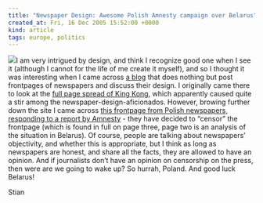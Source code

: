 ```yaml
---
title: "Newspaper Design: Awesome Polish Amnesty campaign over Belarus"
created_at: Fri, 16 Dec 2005 15:52:00 +0000
kind: article
tags: europe, politics
---
```


![](http://www.newsdesigner.com/blog/images/nov05/gazet1t.jpg)I am very
intrigued by design, and think I recognize good one when I see it
(although I cannot for the life of me create it myself), and so I
thought it was interesting when I came across [a
blog](http://newsdesigner.com) that does nothing but post frontpages of
newspapers and discuss their design. I originally came there to look at
the [full page spread of King
Kong](http://www.newsdesigner.com/archives/002418.php), which apparently
caused quite a stir among the newspaper-design-aficionados. However,
browing further down the site I came across [this frontpage from Polish
newspapers, responding to a report by
Amnesty](http://www.newsdesigner.com/archives/002407.php) - they have
decided to “censor” the frontpage (which is found in full on page three,
page two is an analysis of the situation in Belarus). Of course, people
are talking about newspapers’ objectivity, and whether this is
appropriate, but I think as long as newspapers are honest, and share all
the facts, they are allowed to have an opinion. And if journalists don’t
have an opinion on censorship on the press, then were are we going to
wake up? So hurrah, Poland. And good luck Belarus!

Stian
